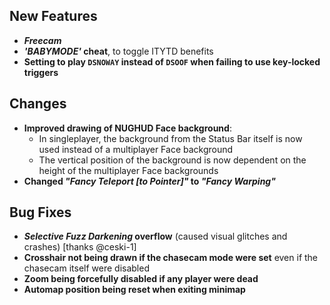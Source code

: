 ## New Features

- **_Freecam_**
- **_'BABYMODE'_ cheat**, to toggle ITYTD benefits
- **Setting to play `DSNOWAY` instead of `DSOOF` when failing to use key-locked triggers**

## Changes

- **Improved drawing of NUGHUD Face background**:
  - In singleplayer, the background from the Status Bar itself is now used
    instead of a multiplayer Face background
  - The vertical position of the background is now dependent on the height
    of the multiplayer Face backgrounds
- **Changed _"Fancy Teleport [to Pointer]"_ to _"Fancy Warping"_**

## Bug Fixes

- **_Selective Fuzz Darkening_ overflow** (caused visual glitches and crashes) [thanks @ceski-1]
- **Crosshair not being drawn if the chasecam mode were set** even if the chasecam itself were disabled
- **Zoom being forcefully disabled if any player were dead**
- **Automap position being reset when exiting minimap**
